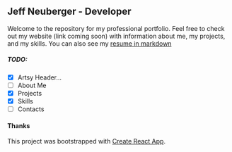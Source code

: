 ## Jeff Neuberger - Developer

Welcome to the repository for my professional portfolio. Feel free to check out my website (link coming soon) with information about me, my projects, and my skills. You can also see my [resume in markdown](/resume.md)

##### TODO:

- [x] Artsy Header...
- [ ] About Me
- [x] Projects
- [x] Skills
- [ ] Contacts

#### Thanks

This project was bootstrapped with [Create React App](https://github.com/facebook/create-react-app).
